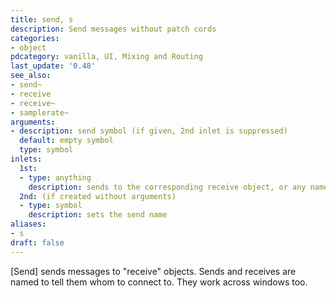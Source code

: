 ```yaml
---
title: send, s
description: Send messages without patch cords
categories:
- object
pdcategory: vanilla, UI, Mixing and Routing
last_update: '0.48'
see_also:
- send~
- receive
- receive~
- samplerate~
arguments:
- description: send symbol (if given, 2nd inlet is suppressed)
  default: empty symbol
  type: symbol
inlets:
  1st:
  - type: anything
    description: sends to the corresponding receive object, or any named object which name corresponds to the stored symbol. e.g. array, value, iemguis, directly to a named patch, etc
  2nd: (if created without arguments)
  - type: symbol
    description: sets the send name
aliases:
- s
draft: false
---
```

[Send] sends messages to "receive" objects. Sends and receives are named to tell them whom to connect to. They work across windows too.
